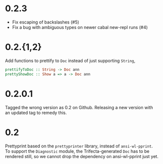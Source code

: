 # 0.2.3

- Fix escaping of backslashes (#5)
- Fix a bug with ambiguous types on newer cabal new-repl runs (#4)

# 0.2.{1,2}

Add functions to prettify to `Doc` instead of just supporting `String`,

```haskell
prettifyToDoc :: String -> Doc ann
prettyShowDoc :: Show a => a -> Doc ann
```

# 0.2.0.1

Tagged the wrong version as 0.2 on Github. Releasing a new version with an
updated tag to remedy this.

# 0.2

Prettyprint based on the `prettyprinter` library, instead of `ansi-wl-pprint`.
To support the `Diagnostic` module, the Trifecta-generated `Doc` has to be
rendered still, so we cannot drop the dependency on ansi-wl-pprint just yet.
